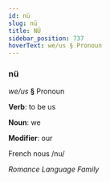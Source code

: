 ```yaml
---
id: nü
slug: nü
title: NÜ
sidebar_position: 737
hoverText: we/us § Pronoun
---
```


### nü

*we/us* **§** Pronoun

**Verb**: to be us

**Noun**: we

**Modifier**: our

French nous /nu/

*Romance Language Family*